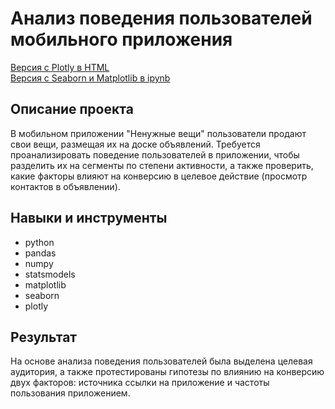# Анализ поведения пользователей мобильного приложения
[Версия с Plotly в HTML]()  
[Версия с Seaborn и Matplotlib в ipynb]()

## Описание проекта

В мобильном приложении "Ненужные вещи" пользователи продают свои вещи, размещая их на доске объявлений. Требуется проанализировать поведение пользователей в приложении, чтобы разделить их на сегменты по степени активности, а также проверить, какие факторы влияют на конверсию в целевое действие (просмотр контактов в объявлении). 

## Навыки и инструменты
- python
- pandas
- numpy
- statsmodels
- matplotlib
- seaborn
- plotly

## Результат
На основе анализа поведения пользователей была выделена целевая аудитория, а также протестированы гипотезы по влиянию на конверсию двух факторов: источника ссылки на приложение и частоты пользования приложением.
